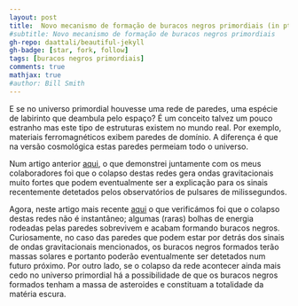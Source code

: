 ```yaml
---
layout: post
title:  Novo mecanismo de formação de buracos negros primordiais (in pt)
#subtitle: Novo mecanismo de formação de buracos negros primordiais
gh-repo: daattali/beautiful-jekyll
gh-badge: [star, fork, follow]
tags: [buracos negros primordiais]
comments: true
mathjax: true
#author: Bill Smith
---
```


E se no universo primordial houvesse uma rede de paredes, uma espécie de labirinto que deambula pelo espaço? É um conceito talvez um pouco estranho mas este tipo de estruturas existem no mundo real. Por exemplo, materiais ferromagnéticos exibem paredes de domínio. A diferença é que na versão cosmológica estas paredes permeiam todo o universo.

Num artigo anterior [aqui](https://iopscience.iop.org/article/10.1088/1475-7516/2023/02/001), o que demonstrei juntamente com os meus colaboradores foi que o colapso destas redes gera ondas gravitacionais muito fortes que podem eventualmente ser a explicação para os sinais recentemente detetados pelos observatórios de pulsares de milissegundos.

Agora, neste artigo mais recente [aqui](https://inspirehep.net/literature/2751451/) o que verificámos foi que o colapso destas redes não é instantâneo; algumas (raras) bolhas de energia rodeadas pelas paredes sobrevivem e acabam formando buracos negros. Curiosamente, no caso das paredes que podem estar por detrás dos sinais de ondas gravitacionais mencionados, os buracos negros formados terão massas solares e portanto poderão eventualmente ser detetados num futuro próximo. Por outro lado, se o colapso da rede acontecer ainda mais cedo no universo primordial há a possibilidade de que os buracos negros formados tenham a massa de asteroides e constituam a totalidade da matéria escura.
